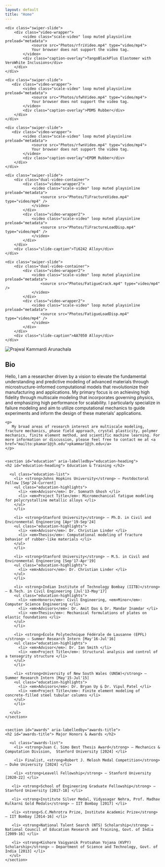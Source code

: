 ```yaml
---
layout: default
title: "Home"
---
```

<!-- Video Slider Section -->
<section class="swiper videoSwiper">
  <div class="swiper-wrapper">

    <div class="swiper-slide">
        <div class="video-wrapper">
            <video class="scale-video" loop muted playsinline preload="metadata">
                <source src="Photos/rfriVideo.mp4" type="video/mp4">
                Your browser does not support the video tag.
            </video>
            <div class="caption-overlay">TangoBlackPlus Elastomer with VeroWhite Inclusions</div>
        </div>
    </div>

    <div class="swiper-slide">
       <div class="video-wrapper">
            <video class="scale-video" loop muted playsinline preload="metadata">
                <source src="Photos/sfwhVideo.mp4" type="video/mp4">
                Your browser does not support the video tag.
            </video>
            <div class="caption-overlay">PDMS Rubber</div>
        </div>
    </div>

    <div class="swiper-slide">
       <div class="video-wrapper">
            <video class="scale-video" loop muted playsinline preload="metadata">
                <source src="Photos/rfwnVideo.mp4" type="video/mp4">
                Your browser does not support the video tag.
            </video>
            <div class="caption-overlay">EPDM Rubber</div>
        </div>
    </div>

    <div class="swiper-slide">
        <div class="dual-video-container">
            <div class="video-wrapper2">
                <video class="scale-video" loop muted playsinline preload="metadata">
                    <source src="Photos/TiFractureVideo.mp4" type="video/mp4" />
                </video>
            </div>
            <div class="video-wrapper2">
                <video class="scale-video" loop muted playsinline preload="metadata">
                    <source src="Photos/TiFractureLoadDisp.mp4" type="video/mp4" />
                </video>
            </div>
        </div>
        <div class="slide-caption">Ti6242 Alloy</div>
    </div>

    <div class="swiper-slide">
        <div class="dual-video-container">
            <div class="video-wrapper2">
                <video class="scale-video" loop muted playsinline preload="metadata">
                    <source src="Photos/FatigueCrack.mp4" type="video/mp4" />
                </video>
            </div>
            <div class="video-wrapper2">
                <video class="scale-video" loop muted playsinline preload="metadata">
                    <source src="Photos/FatigueLoadDisp.mp4" type="video/mp4" />
                </video>
            </div>
        </div>
        <div class="slide-caption">AA7050 Alloy</div>
    </div>

  </div>

  <!-- Navigation Buttons -->
  <div class="swiper-button-next"></div>
  <div class="swiper-button-prev"></div>

  <!-- Pagination Dots -->
  <div class="swiper-pagination"></div>
</section>

<div class="intro">
  <div class="image-container">
    <img src="Photos/Profile.png" alt="Prajwal Kammardi Arunachala" class="profile-image">
  </div>
  <div class="text-container">
    <h2> Bio </h2>
    <p>
      Hello, I am a researcher driven by a vision to elevate the fundamental understanding and predictive modeling of advanced materials through microstructure-informed computational models that revolutionize their manufacturing and applications. My primary focus is on achieving high fidelity through multiscale modeling that incorporates governing physics, and emphasizing high performance for scalability. I particularly specialize in failure modeling and aim to utilize computational mechanics to guide experiments and inform the design of these materials’ applications.
    </p>

    <p>
       My broad areas of research interest are multiscale modeling, fracture mechanics, phase field approach, crystal plasticity, polymer mechanics, finite element method, and scientific machine learning. For more information or discussion, please feel free to contact me at <a href="mailto:pkamar1@jh.edu">pkammar1@jh.edu</a>
    </p>


    <section id="education" aria-labelledby="education-heading"> 
    <h2 id="education-heading"> Education & Training </h2> 

      <ul class="education-list"> 
        <li> <strong>Johns Hopkins University</strong> — Postdoctoral Fellow [Sep'24-Current]
        <ul class="education-highlights"> 
          <li> <em>Advisor</em>: Dr. Somnath Ghosh </li> 
          <li> <em>Project Title</em>: Micromechanical fatigue modeling for polycrystalline metallic alloys </li>
        </ul> 
        </li> 

        <li> <strong>Stanford University</strong> — Ph.D. in Civil and Environmental Engineering [Apr'19-Sep'24]
        <ul class="education-highlights"> 
          <li> <em>Advisor</em>: Dr. Christian Linder </li>
          <li> <em>Thesis</em>: Computational modeling of fracture behavior of rubber-like materials </li>
        </ul> 
        </li> 

        <li> <strong>Stanford University</strong> — M.S. in Civil and Environmental Engineering [Sep'17-Apr'19]
        <ul class="education-highlights"> 
          <li> <em>Advisor</em>: Dr. Christian Linder </li>
        </ul> 
        </li> 

        <li> <strong>Indian Institute of Technology Bombay (IITB)</strong> — B.Tech. in Civil Engineering [Jul'13-May'17]
        <ul class="education-highlights"> 
          <li> <em>Honors</em>: Civil Engineering, <em>Minor</em>: Computer Science Engineering </li>
          <li> <em>Advisors</em>: Dr. Amit Das & Dr. Mandar Inamdar </li>
          <li> <em>Thesis</em>: Mechanical formulations of plates on elastic foundations </li>
        </ul> 
        </li> 

        <li> <strong>École Polytechnique Fédérale de Lausanne (EPFL)</strong> — Summer Research Intern [May'16-Jul'16]
        <ul class="education-highlights"> 
          <li> <em>Advisor</em>: Dr. Ian Smith </li>
          <li> <em>Project Title</em>: Structural analysis and control of a tensegrity structure </li>
        </ul> 
        </li> 

        <li> <strong>University of New South Wales (UNSW)</strong> — Summer Research Intern [May'15-Jul'15]
        <ul class="education-highlights"> 
          <li> <em>Advisors</em>: Dr. Bryan Uy & Dr. Vipul Patel </li>
          <li> <em>Project Title</em>: Finite element modeling of concrete-filled steel tubular columns </li>
        </ul> 
        </li> 

      </ul> 
    </section>
    

    <section id="awards" aria-labelledby="awards-title"> 
    <h2 id="awards-title"> Major Honors & Awards </h2> 

      <ul class="awards-list"> 
        <li> <strong>Juan C. Simo Best Thesis Award</strong> — Mechanics & Computation Division,  Stanford University [2024] </li>

        <li> Finalist, <strong>Robert J. Melosh Medal Competition</strong> — Duke University [2024] </li>

        <li> <strong>Leavell Fellowship</strong> — Stanford University [2020-22] </li>

       <li> <strong>School of Engineering Graduate Fellowship</strong> — Stanford University [2017-18] </li>

       <li> <strong>Institute Silver Medal, Vidyasagar Nehra, Prof. Madhav Kulkarni Gold Medals</strong> — IIT Bombay [2017] </li>

       <li> <strong>S.C.Mehrotra Prize, Institute Academic Prize</strong> — IIT Bombay [2014-16] </li>

       <li> <strong>National Talent Search (NTS) Scholarship</strong> — National Council of Education Research and Training, Govt. of India [2009-16] </li>

       <li> <strong>Kishore Vaigyanik Protsahan Yojana (KVPY) Scholarship</strong> — Department of Science and Technology, Govt. of India [2013] </li>
      </ul> 
    </section>

  </div>
</div>
